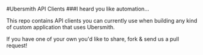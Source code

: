 #Ubersmith API Clients
###I heard you like automation...

This repo contains API clients you can currently use when building any kind of custom application that uses Ubersmith.

If you have one of your own you'd like to share, fork & send us a pull request!